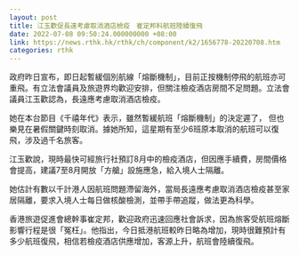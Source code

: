 ```yaml
---
layout: post
title: 江玉歡促長遠考慮取消酒店檢疫　崔定邦料航班陸續復飛
date: 2022-07-08 09:50:24.000000000 +08:00
link: https://news.rthk.hk/rthk/ch/component/k2/1656778-20220708.htm
categories: rthk
---
```


政府昨日宣布，即日起暫緩個別航線「熔斷機制」，目前正按機制停飛的航班亦可重飛。有立法會議員及旅遊界均歡迎安排，但關注檢疫酒店房間不足問題。立法會議員江玉歡認為，長遠應考慮取消酒店檢疫。

她在本台節目《千禧年代》表示，雖然暫緩航班「熔斷機制」的決定遲了， 但也樂見在暑假關鍵時刻取消。據她所知，這星期有至少6班原本取消的航班可以復飛，涉及過千名旅客。

江玉歡說，現時最快可經旅行社預訂8月中的檢疫酒店，但因應手續費，房間價格會提高，建議7至8月開放「方艙」設施應急，給入境人士隔離。

她估計有數以千計港人因航班問題滯留海外，當局長遠應考慮取消酒店檢疫甚至家居隔離，要求入境人士每日做核酸檢測，並帶手帶追蹤，做法更為科學。

香港旅遊促進會總幹事崔定邦，歡迎政府迅速回應社會訴求，因為旅客受航班熔斷影響行程是很「冤枉」。他指出，今日抵港航班較昨日略為增加，現時很難預計有多少航班復飛，相信若檢疫酒店供應增加，客源上升，航班會陸續復飛。
